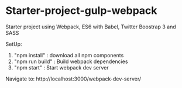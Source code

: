# Starter-project-gulp-webpack
Starter project using Webpack, ES6 with Babel, Twitter Boostrap 3 and SASS

SetUp:

1. "npm install" : download all npm components
2. "npm run build" : Build webpack dependencies
3. "npm start" : Start webpack dev server

Navigate to:
http://localhost:3000/webpack-dev-server/